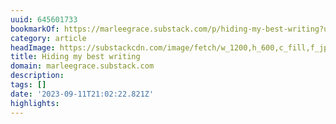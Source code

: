 ```yaml
---
uuid: 645601733
bookmarkOf: https://marleegrace.substack.com/p/hiding-my-best-writing?utm_source=post-email-title&publication_id=366784&post_id=136903015&utm_campaign=email-post-title&isFreemail=true&r=5cjn3&utm_medium=email
category: article
headImage: https://substackcdn.com/image/fetch/w_1200,h_600,c_fill,f_jpg,q_auto:good,fl_progressive:steep,g_auto/https%3A%2F%2Fsubstack-post-media.s3.amazonaws.com%2Fpublic%2Fimages%2F57449009-9054-4b72-971b-33ccb7b36963_2566x2031.jpeg
title: Hiding my best writing
domain: marleegrace.substack.com
description: 
tags: []
date: '2023-09-11T21:02:22.821Z'
highlights: 
---
```




